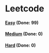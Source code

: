 # Leetcode

<h4><a href="https://github.com/lon-yang/leetcode/blob/master/docs/Easy.md">Easy</a>  (Done: 99)</h4>
<h4><a href="https://github.com/lon-yang/leetcode/blob/master/docs/Medium.md">Medium</a>  (Done: 0)</h4>
<h4><a href="https://github.com/lon-yang/leetcode/blob/master/docs/Hard.md">Hard</a>  (Done: 0)</h4>
